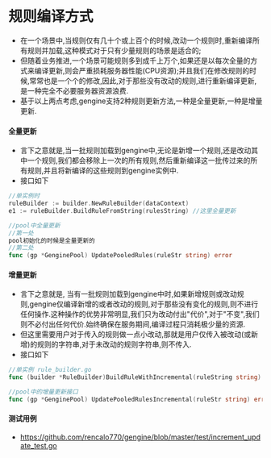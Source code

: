 # 规则编译方式

- 在一个场景中,当规则仅有几十个或上百个的时候,改动一个规则时,重新编译所有规则并加载,这种模式对于只有少量规则的场景是适合的;
- 但随着业务推进,一个场景可能规则多到成千上万个,如果还是以每次全量的方式来编译更新,则会严重损耗服务器性能(CPU资源);并且我们在修改规则的时候,常常也是一个个的修改,因此,对于那些没有改动的规则,进行重新编译更新,是一种完全不必要服务器资源浪费.
- 基于以上两点考虑,gengine支持2种规则更新方法,一种是全量更新,一种是增量更新.

#### 全量更新
- 言下之意就是,当一批规则加载到gengine中,无论是新增一个规则,还是改动其中一个规则,我们都会移除上一次的所有规则,然后重新编译这一批传过来的所有规则,并且将新编译的这些规则到gengine实例中.
- 接口如下

```go
//单实例时
ruleBuilder := builder.NewRuleBuilder(dataContext)
e1 := ruleBuilder.BuildRuleFromString(rulesString) //这里全量更新

//pool中全量更新
//第一处
pool初始化的时候是全量更新的
//第二处
func (gp *GenginePool) UpdatePooledRules(ruleStr string) error


```

#### 增量更新
- 言下之意就是, 当有一批规则加载到gengine中时,如果新增规则或改动规则,gengine仅编译新增的或者改动的规则,对于那些没有变化的规则,则不进行任何操作.这种操作的优势非常明显,我们只为改动付出"代价",对于"不变",我们则不必付出任何代价.始终确保在服务期间,编译过程只消耗极少量的资源.
- 但这里需要用户对于传入的规则做一点小改动,那就是用户仅传入被改动(或新增)的规则的字符串,对于未改动的规则字符串,则不传入.
- 接口如下

```go
//单实例 rule_builder.go
func (builder *RuleBuilder)BuildRuleWithIncremental(ruleString string) error

//pool中的增量更新接口
func (gp *GenginePool) UpdatePooledRulesIncremental(ruleStr string) error 

```

#### 测试用例
- https://github.com/rencalo770/gengine/blob/master/test/increment_update_test.go


